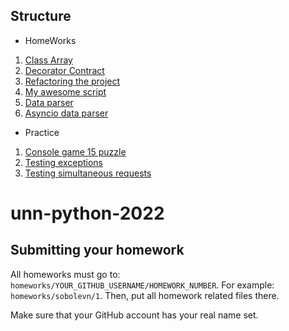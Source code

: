 ## Structure

- HomeWorks
1. [Class Array](https://github.com/Namxobick/unn-python-2022/tree/main/homeworks/Namxobick/2/class-Array)
2. [Decorator Contract](https://github.com/Namxobick/unn-python-2022/tree/main/homeworks/Namxobick/3/decorator-Contract)
3. [Refactoring the project](https://github.com/Namxobick/unn-python-2022/tree/main/homeworks/Namxobick/4/refactoring-project)
4. [My awesome script](https://github.com/Namxobick/unn-python-2022/tree/main/homeworks/Namxobick/5/my-awesome-script)
5. [Data parser](https://github.com/Namxobick/unn-python-2022/tree/main/homeworks/Namxobick/6/data-parser)
6. [Asyncio data parser](https://github.com/Namxobick/unn-python-2022/tree/main/homeworks/Namxobick/7/asyncio-data-parser)

- Practice
1. [Console game 15 puzzle](https://github.com/Namxobick/unn-python-2022/tree/main/practice/1/console-game-15-puzzle)
2. [Testing exceptions](https://github.com/Namxobick/unn-python-2022/tree/main/practice/2/testing-exceptions)
3. [Testing simultaneous requests](https://github.com/Namxobick/unn-python-2022/tree/main/practice/3/simultaneous-requests)

# unn-python-2022

## Submitting your homework

All homeworks must go to: `homeworks/YOUR_GITHUB_USERNAME/HOMEWORK_NUMBER`.
For example: `homeworks/sobolevn/1`.
Then, put all homework related files there.

Make sure that your GitHub account has your real name set.
